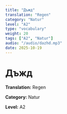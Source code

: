 ```yaml
---
title: "Дъжд"
translation: "Regen"
category: "Natur"
level: "A2"
type: "vocabulary"
weight: 20
tags: ["A2", "Natur"]
audio: "/audio/dazhd.mp3"
date: 2025-10-19
---
```


# Дъжд

**Translation:** Regen

**Category:** Natur

**Level:** A2

